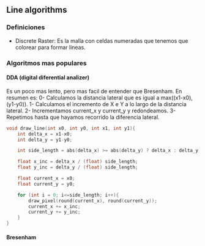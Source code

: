 ## Line algorithms
### Definiciones
-  Discrete Raster: Es la malla con celdas numeradas que tenemos que colorear para formar lineas.

### Algoritmos mas populares
#### DDA (digital diferential analizer)
Es un poco mas lento, pero mas facil de entender que Bresenham.
En resumen es: 
0- Calculamos la distancia lateral que es igual a max((x1-x0), (y1-y0)). 
1- Calculamos el incremento de X e Y a lo largo de la distancia lateral.
2- Incrementamos current_x y current_y y redondeamos.
3- Repetimos hasta que hayamos recorrido la diferencia lateral.
```c
void draw_line(int x0, int y0, int x1, int y1){
    int delta_x = x1-x0;
    int delta_y = y1-y0;

    int side_length = abs(delta_x) >= abs(delta_y) ? delta_x : delta_y;

    float x_inc = delta_x / (float) side_length;
    float y_inc = delta_y / (float) side_length;

    float current_x = x0;
    float current_y = y0;

    for (int i = 0; i<=side_length; i++){
        draw_pixel(round(current_x), round(current_y));
        current_x += x_inc;
        current_y += y_inc;
    }
}

```

#### Bresenham

